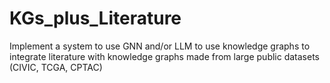 # KGs_plus_Literature
Implement a system to use GNN and/or LLM to use knowledge graphs to integrate literature with knowledge graphs made from large public datasets (CIVIC, TCGA, CPTAC)
